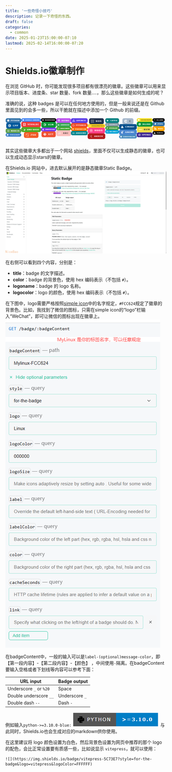 ```yaml
---
title: '一些奇怪小技巧'
description: 记录一下奇怪的东西。
draft: false
categories:
  - common
date: 2025-01-23T15:00:00-07:10
lastmod: 2025-02-14T16:00:00-07:20
---
```

#  Shields.io徽章制作
在浏览 GitHub 时，你可能发现很多项目都有很漂亮的徽章。这些徽章可以用来显示项目版本、进度条、star 数量、fork 数量....，那么这些徽章是如何生成的呢？

准确的说，这种 badges 是可以在任何地方使用的，但是一般来说还是在 Github 里面见到的会多一些，所以干脆就在描述中添加一个 Github 的前缀。

![](output_image/9fe3f58296496562d0c9ff3f6506fb5c.png)

其实这些徽章大多都出于一个网站 [shields](https://shields.io/)，里面不仅可以生成静态的徽章，也可以生成动态显示stars的徽章。

在Shields.io 网站中，进去默认展开的是静态徽章Static Badge。
![](output_image/e15ee28ae839c3bf77a6927704b75332.webp)

在右侧可以看到四个内容，分别是：

- **title**：badge 的文字描述。
- **color**：badge 的背景色，使用 hex 编码表示（不包括 `#`）。
- **logoname**：badge 的 logo 名称。
- **logocolor**：logo 的颜色，使用 hex 编码表示（不包括 `#`）。

在下图中，logo需要严格按照[simple icon](https://simpleicons.org/)中的名字规定，`#FCC624`规定了徽章的背景色。比如，我找到了微信的图标，只需在simple icon的“logo”栏输入“WeChat”，即可让微信的图标出现在徽章上。
![](output_image/c2f35a1675ef8efaa27699e46202329b.png)

在badgeContent中，一般的输入可以是`label-(optional)message-color`，即【第一段内容】-【第二段内容】-【颜色】 ，中间使用`-`隔离。在badgeContent要输入空格或者下划线等内容可以参考下面：

|URL input|Badge output|
|---|---|
|Underscore `_` or `%20`|Space|
|Double underscore `__`|Underscore `_`|
|Double dash `--`|Dash `-`|
例如输入`python->=3.10.0-blue:`
![](output_image/a81de07298980f6353e7124f51d22dff.png)
与此同时，Shields.io也会生成对应的markdown供你使用。

在这里建议将 logo 颜色设置为白色，然后背景色设置为网页中推荐的那个 logo 的配色，会比正常设置要有质感一些，比如说显示 `vitepress`，就可以使用：
```
![](https://img.shields.io/badge/vitepress-5C73E7?style=for-the-badge&logo=vitepress&logoColor=FFFFFF)
```
